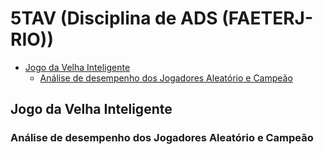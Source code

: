 # 5TAV (Disciplina de ADS (FAETERJ-RIO)) <!-- omit in toc -->

- [Jogo da Velha Inteligente](#jogo-da-velha-inteligente)
  - [Análise de desempenho dos Jogadores Aleatório e Campeão](#análise-de-desempenho-dos-jogadores-aleatório-e-campeão)

## Jogo da Velha Inteligente

### Análise de desempenho dos Jogadores Aleatório e Campeão
